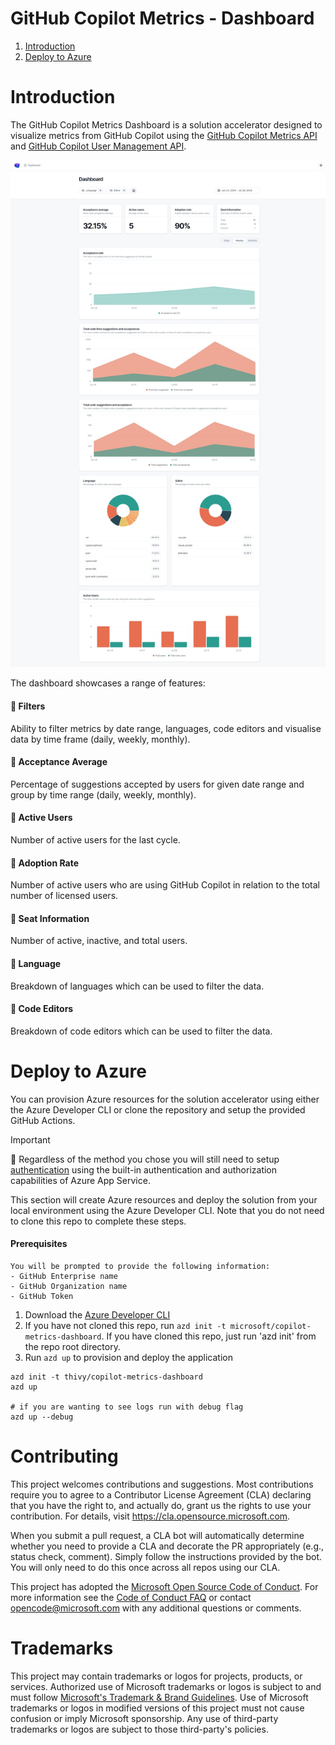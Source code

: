 # GitHub Copilot Metrics - Dashboard

1. [Introduction](#introduction)
2. [Deploy to Azure](#deploy-to-azure)

# Introduction

The GitHub Copilot Metrics Dashboard is a solution accelerator designed to visualize metrics from GitHub Copilot using the [GitHub Copilot Metrics API](https://docs.github.com/en/rest/copilot/copilot-usage?apiVersion=2022-11-28) and [GitHub Copilot User Management API](https://docs.github.com/en/rest/copilot/copilot-user-management?apiVersion=2022-11-28).

![GitHub Copilot Metrics - Dashboard](/docs/dashboard.jpeg "GitHub Copilot Metrics - Dashboard")

The dashboard showcases a range of features:

#### 🌟 Filters

Ability to filter metrics by date range, languages, code editors and visualise data by time frame (daily, weekly, monthly).

#### 🌟 Acceptance Average

Percentage of suggestions accepted by users for given date range and group by time range (daily, weekly, monthly).

#### 🌟 Active Users

Number of active users for the last cycle.

#### 🌟 Adoption Rate

Number of active users who are using GitHub Copilot in relation to the total number of licensed users.

#### 🌟 Seat Information

Number of active, inactive, and total users.

#### 🌟 Language

Breakdown of languages which can be used to filter the data.

#### 🌟 Code Editors

Breakdown of code editors which can be used to filter the data.

# Deploy to Azure

You can provision Azure resources for the solution accelerator using either the Azure Developer CLI or clone the repository and setup the provided GitHub Actions.

> [!IMPORTANT]
> 🚨 Regardless of the method you chose you will still need to setup [authentication](https://learn.microsoft.com/en-us/azure/app-service/overview-authentication-authorization) using the built-in authentication and authorization capabilities of Azure App Service.

This section will create Azure resources and deploy the solution from your local environment using the Azure Developer CLI. Note that you do not need to clone this repo to complete these steps.

#### Prerequisites

```
You will be prompted to provide the following information:
- GitHub Enterprise name
- GitHub Organization name
- GitHub Token
```

1. Download the [Azure Developer CLI](https://learn.microsoft.com/en-us/azure/developer/azure-developer-cli/overview)
1. If you have not cloned this repo, run `azd init -t microsoft/copilot-metrics-dashboard`. If you have cloned this repo, just run 'azd init' from the repo root directory.
1. Run `azd up` to provision and deploy the application

```pwsh
azd init -t thivy/copilot-metrics-dashboard
azd up

# if you are wanting to see logs run with debug flag
azd up --debug
```

# Contributing

This project welcomes contributions and suggestions. Most contributions require you to agree to a
Contributor License Agreement (CLA) declaring that you have the right to, and actually do, grant us
the rights to use your contribution. For details, visit https://cla.opensource.microsoft.com.

When you submit a pull request, a CLA bot will automatically determine whether you need to provide
a CLA and decorate the PR appropriately (e.g., status check, comment). Simply follow the instructions
provided by the bot. You will only need to do this once across all repos using our CLA.

This project has adopted the [Microsoft Open Source Code of Conduct](https://opensource.microsoft.com/codeofconduct/).
For more information see the [Code of Conduct FAQ](https://opensource.microsoft.com/codeofconduct/faq/) or
contact [opencode@microsoft.com](mailto:opencode@microsoft.com) with any additional questions or comments.

# Trademarks

This project may contain trademarks or logos for projects, products, or services. Authorized use of Microsoft
trademarks or logos is subject to and must follow
[Microsoft's Trademark & Brand Guidelines](https://www.microsoft.com/en-us/legal/intellectualproperty/trademarks/usage/general).
Use of Microsoft trademarks or logos in modified versions of this project must not cause confusion or imply Microsoft sponsorship.
Any use of third-party trademarks or logos are subject to those third-party's policies.
